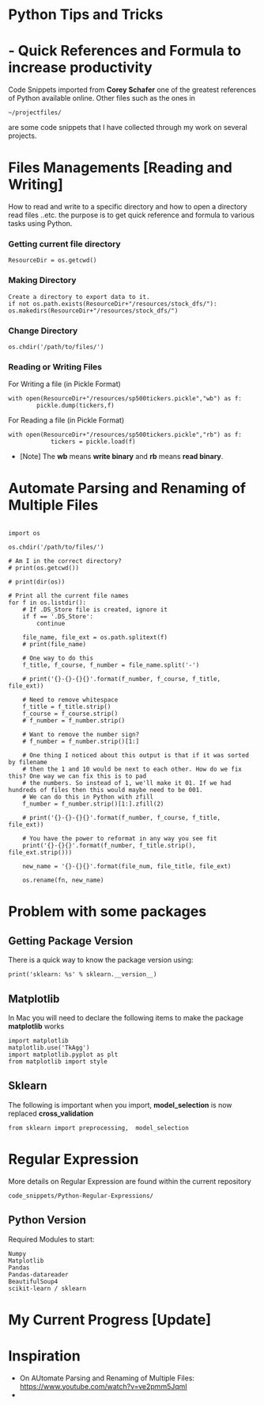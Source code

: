 # Python Tips and Tricks
# - Quick References and Formula to increase productivity

Code Snippets imported from **Corey Schafer** one of the greatest references of Python available online. Other files such as the ones in
```
~/projectfiles/
```
are some code snippets that I have collected through my work on several projects.

# Files Managements [Reading and Writing]
How to read and write to a specific directory and how to open a directory read files ..etc.
the purpose is to get quick reference and formula to various tasks using Python.

### Getting current file directory

```
ResourceDir = os.getcwd()
```

### Making Directory
```
Create a directory to export data to it.
if not os.path.exists(ResourceDir+"/resources/stock_dfs/"):
os.makedirs(ResourceDir+"/resources/stock_dfs/")
```
### Change Directory

```
os.chdir('/path/to/files/')
```
### Reading or Writing Files

For Writing a file (in Pickle Format)
```
with open(ResourceDir+"/resources/sp500tickers.pickle","wb") as f:
        pickle.dump(tickers,f)
```
For Reading a file (in Pickle Format)

```
with open(ResourceDir+"/resources/sp500tickers.pickle","rb") as f:
            tickers = pickle.load(f)
```
* [Note] The **wb** means **write binary** and **rb** means **read binary**.

# Automate Parsing and Renaming of Multiple Files


```

import os

os.chdir('/path/to/files/')

# Am I in the correct directory?
# print(os.getcwd())

# print(dir(os))

# Print all the current file names
for f in os.listdir():
    # If .DS_Store file is created, ignore it
    if f == '.DS_Store':
        continue

    file_name, file_ext = os.path.splitext(f)
    # print(file_name)

    # One way to do this
    f_title, f_course, f_number = file_name.split('-')

    # print('{}-{}-{}{}'.format(f_number, f_course, f_title, file_ext))

    # Need to remove whitespace
    f_title = f_title.strip()
    f_course = f_course.strip()
    # f_number = f_number.strip()

    # Want to remove the number sign?
    # f_number = f_number.strip()[1:]

    # One thing I noticed about this output is that if it was sorted by filename
    # then the 1 and 10 would be next to each other. How do we fix this? One way we can fix this is to pad
    # the numbers. So instead of 1, we'll make it 01. If we had hundreds of files then this would maybe need to be 001.
    # We can do this in Python with zfill
    f_number = f_number.strip()[1:].zfill(2)

    # print('{}-{}-{}{}'.format(f_number, f_course, f_title, file_ext))

    # You have the power to reformat in any way you see fit
    print('{}-{}{}'.format(f_number, f_title.strip(), file_ext.strip()))

    new_name = '{}-{}{}'.format(file_num, file_title, file_ext)

    os.rename(fn, new_name)
```
# Problem with some packages

## Getting Package Version
There is a quick way to know the package version using:
```
print('sklearn: %s' % sklearn.__version__)
```

## Matplotlib
In Mac you will need to declare the following items to make the package **matplotlib** works

```
import matplotlib
matplotlib.use('TkAgg')
import matplotlib.pyplot as plt
from matplotlib import style
```
## Sklearn
The following is important when you import, **model_selection** is now replaced **cross_validation**

```
from sklearn import preprocessing,  model_selection
```
# Regular Expression
More details on Regular Expression are found within the current repository

```
code_snippets/Python-Regular-Expressions/
```
## Python Version
Required Modules to start:
```
Numpy
Matplotlib
Pandas
Pandas-datareader
BeautifulSoup4
scikit-learn / sklearn
```
# My Current Progress [Update]

# Inspiration
* On AUtomate Parsing and Renaming of Multiple Files: https://www.youtube.com/watch?v=ve2pmm5JqmI
*


